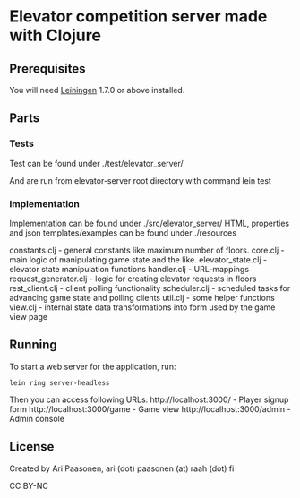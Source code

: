 # Elevator competition server made with Clojure

## Prerequisites

You will need [Leiningen][1] 1.7.0 or above installed.

[1]: https://github.com/technomancy/leiningen

## Parts

### Tests

Test can be found under ./test/elevator_server/

And are run from elevator-server root directory with command
    lein test

### Implementation

Implementation can be found under ./src/elevator_server/
HTML, properties and json templates/examples can be found under ./resources

constants.clj - general constants like maximum number of floors.
core.clj - main logic of manipulating game state and the like.
elevator_state.clj - elevator state manipulation functions
handler.clj - URL-mappings
request_generator.clj - logic for creating elevator requests in floors
rest_client.clj - client polling functionality
scheduler.clj - scheduled tasks for advancing game state and polling clients
util.clj - some helper functions
view.clj - internal state data transformations into form used by the game view page

## Running

To start a web server for the application, run:

    lein ring server-headless

Then you can access following URLs:
http://localhost:3000/      - Player signup form
http://localhost:3000/game  - Game view
http://localhost:3000/admin - Admin console

## License

Created by Ari Paasonen, ari (dot) paasonen (at) raah (dot) fi

CC BY-NC
